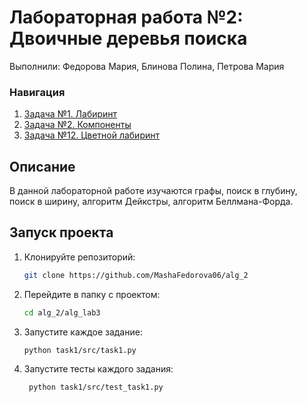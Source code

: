 # Лабораторная работа №2: Двоичные деревья поиска

Выполнили: Федорова Мария, Блинова Полина, Петрова Мария

### Навигация
1. [Задача №1. Лабиринт](./task1)
2. [Задача №2. Компоненты](./task2)
3. [Задача №12. Цветной лабиринт](./task12)


## Описание
В данной лабораторной работе изучаются графы, поиск в глубину, поиск в ширину, алгоритм Дейкстры, алгоритм
Беллмана-Форда.


## Запуск проекта
1. Клонируйте репозиторий:
   ```bash
   git clone https://github.com/MashaFedorova06/alg_2
   
2. Перейдите в папку с проектом:
    ```bash
   cd alg_2/alg_lab3
   
3. Запустите каждое задание:
    ```bash
    python task1/src/task1.py
4. Запустите тесты каждого задания:
   ```bash
    python task1/src/test_task1.py 
